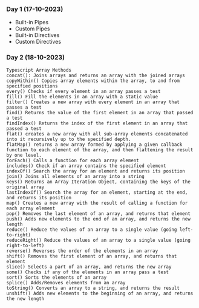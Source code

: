 ### Day 1 (17-10-2023)
  - Built-in Pipes
  - Custom Pipes
  - Built-in Directives
  - Custom Directives

### Day 2 (18-10-2023)
    Typescript Array Methods
    concat(): Joins arrays and returns an array with the joined arrays
    copyWithin() Copies array elements within the array, to and from specified positions
    every() Checks if every element in an array passes a test
    fill() Fill the elements in an array with a static value
    filter() Creates a new array with every element in an array that passes a test
    find() Returns the value of the first element in an array that passed a test
    findIndex() Returns the index of the first element in an array that passed a test
    flat() creates a new array with all sub-array elements concatenated into it recursively up to the specified depth.
    flatMap() returns a new array formed by applying a given callback function to each element of the array, and then flattening the result by one level.
    forEach() Calls a function for each array element
    includes() Check if an array contains the specified element
    indexOf() Search the array for an element and returns its position
    join() Joins all elements of an array into a string
    keys() Returns an Array Iteration Object, containing the keys of the original array
    lastIndexOf() Search the array for an element, starting at the end, and returns its position
    map() Creates a new array with the result of calling a function for each array element
    pop() Removes the last element of an array, and returns that element
    push() Adds new elements to the end of an array, and returns the new length
    reduce() Reduce the values of an array to a single value (going left-to-right)
    reduceRight() Reduce the values of an array to a single value (going right-to-left)
    reverse() Reverses the order of the elements in an array
    shift() Removes the first element of an array, and returns that element
    slice() Selects a part of an array, and returns the new array
    some() Checks if any of the elements in an array pass a test
    sort() Sorts the elements of an array
    splice() Adds/Removes elements from an array
    toString() Converts an array to a string, and returns the result
    unshift() Adds new elements to the beginning of an array, and returns the new length
